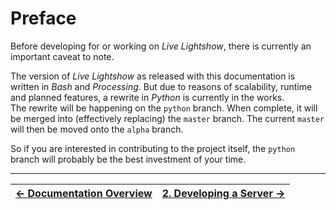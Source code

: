 # Preface

Before developing for or working on _Live Lightshow_, there is currently an important caveat to note.  

The version of _Live Lightshow_ as released with this documentation is written in _Bash_ and _Processing_. But due to reasons of scalability, runtime and planned features, a rewrite in _Python_ is currently in the works.  
The rewrite will be happening on the `python` branch. When complete, it will be merged into (effectively replacing) the `master` branch. The current `master` will then be moved onto the `alpha` branch.

So if you are interested in contributing to the project itself, the `python` branch will probably be the best investment of your time.

---

| [← Documentation Overview](..) | [2. Developing a Server →](2.%20Developing%20a%20Server.md) |
| - | - |
